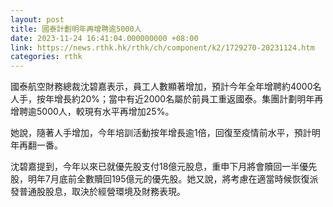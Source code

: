 ```yaml
---
layout: post
title: 國泰計劃明年再增聘逾5000人
date: 2023-11-24 16:41:04.000000000 +08:00
link: https://news.rthk.hk/rthk/ch/component/k2/1729270-20231124.htm
categories: rthk
---
```


國泰航空財務總裁沈碧嘉表示，員工人數顯著增加，預計今年全年增聘約4000名人手，按年增長約20%；當中有近2000名屬於前員工重返國泰。集團計劃明年再增聘逾5000人，較現有水平再增加25%。

她說，隨著人手增加，今年培訓活動按年增長逾1倍，回復至疫情前水平，預計明年再翻一番。

沈碧嘉提到，今年以來已就優先股支付18億元股息，重申下月將會贖回一半優先股，明年7月底前全數贖回195億元的優先股。她又說，將考慮在適當時候恢復派發普通股股息，取決於經營環境及財務表現。
